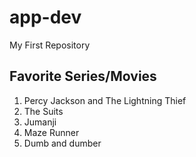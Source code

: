 # app-dev
My First Repository
## Favorite Series/Movies
1. Percy Jackson and The Lightning Thief
2. The Suits
3. Jumanji
4. Maze Runner
5. Dumb and dumber

